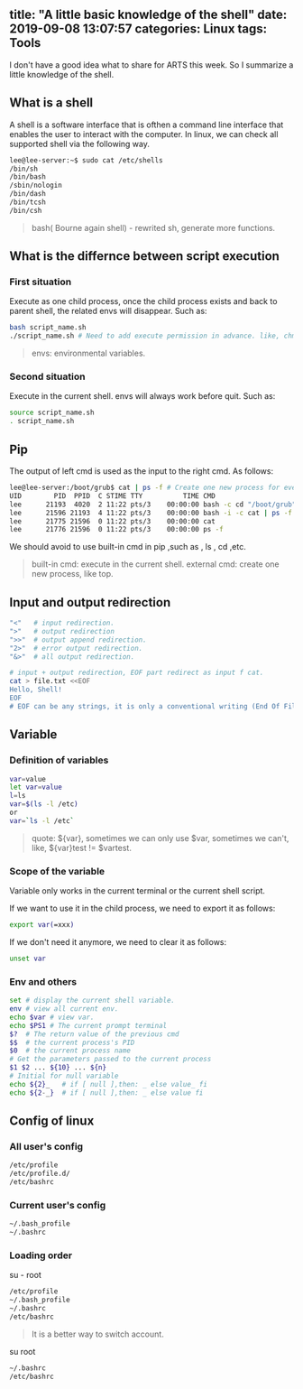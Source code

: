 title: "A little basic knowledge of the shell"
date: 2019-09-08 13:07:57
categories: Linux
tags: Tools
---
I don't have a good idea what to share for ARTS this week. So I summarize a little knowledge of the shell.

## What is a shell
A shell is a software interface that is ofthen a command line interface that enables the user to interact with the computer. In linux, we can check all supported shell via the following way.
<!--more-->
```bash
lee@lee-server:~$ sudo cat /etc/shells
/bin/sh
/bin/bash
/sbin/nologin
/bin/dash
/bin/tcsh
/bin/csh
```
> bash( Bourne again shell) - rewrited sh, generate more functions.


## What is the differnce between script execution

### First situation
Execute as one child process, once the child process exists and back to parent shell, the related envs will disappear. Such as:
```bash
bash script_name.sh
./script_name.sh # Need to add execute permission in advance. like, chmod u+x script_name.sh
```
> envs: environmental variables.

### Second situation
Execute in the current shell. envs will always work before quit. Such as:
```bash
source script_name.sh
. script_name.sh
```

## Pip
The output of left cmd is used as the input to the right cmd. As follows:
```bash
lee@lee-server:/boot/grub$ cat | ps -f # Create one new process for every external cmd.
UID        PID  PPID  C STIME TTY          TIME CMD
lee      21193  4020  2 11:22 pts/3    00:00:00 bash -c cd "/boot/grub" && bash -i -c "cat | ps -f"
lee      21596 21193  4 11:22 pts/3    00:00:00 bash -i -c cat | ps -f
lee      21775 21596  0 11:22 pts/3    00:00:00 cat
lee      21776 21596  0 11:22 pts/3    00:00:00 ps -f
```

We should avoid to use built-in cmd in pip ,such as , ls , cd ,etc.
> built-in cmd: execute in the current shell. external cmd: create one new process, like top. 


## Input and output redirection
```bash
"<"   # input redirection.
">"   # output redirection
">>"  # output append redirection.
"2>"  # error output redirection.
"&>"  # all output redirection.

# input + output redirection, EOF part redirect as input f cat.
cat > file.txt <<EOF
Hello, Shell!
EOF 
# EOF can be any strings, it is only a conventional writing (End Of File)
```

## Variable
### Definition of variables
```bash
var=value
let var=value
l=ls
var=$(ls -l /etc) 
or
var=`ls -l /etc`
```
> quote: \$\{var\}, sometimes we can only use \$var, sometimes we can't, like, \$\{var\}test != $vartest.

### Scope of the variable
Variable only works in the current terminal or the current shell script. 

If we want to use it in the child process, we need to export it as follows:
```bash
export var(=xxx)
```
If we don't need it anymore, we need to clear it as follows:
```bash
unset var
```

### Env and others
```bash
set # display the current shell variable.
env # view all current env.
echo $var # view var.
echo $PS1 # The current prompt terminal
$?  # The return value of the previous cmd
$$  # the current process's PID
$0  # the current process name 
# Get the parameters passed to the current process
$1 $2 ... ${10} ... ${n}
# Initial for null variable
echo ${2}_   # if [ null ],then: _ else value_ fi
echo ${2-_}  # if [ null ],then: _ else value fi
```

## Config of linux
### All user's config
```bash
/etc/profile
/etc/profile.d/
/etc/bashrc
```

### Current user's config
```bash
~/.bash_profile
~/.bashrc
```

### Loading order
su - root
```bash
/etc/profile
~/.bash_profile
~/.bashrc
/etc/bashrc
```
> It is a better way to switch account.

su root
```bash
~/.bashrc
/etc/bashrc
```
